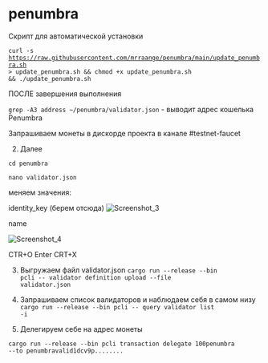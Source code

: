 # penumbra

Скрипт для автоматической установки

<code>curl -s https://raw.githubusercontent.com/mrraange/penumbra/main/update_penumbra.sh > update_penumbra.sh && chmod +x update_penumbra.sh && ./update_penumbra.sh</code>




ПОСЛЕ завершения выполнения 

<code>grep -A3 address ~/penumbra/validator.json</code> - выводит адрес кошелька Penumbra

Запрашиваем монеты в дискорде проекта в канале #testnet-faucet


2. Далее 

<code>cd penumbra</code>

<code>nano validator.json</code>

меняем значения:

identity_key
(берем отсюда)
![Screenshot_3](https://user-images.githubusercontent.com/100018176/187976898-a0478207-c20e-4d83-8fad-15cde07c50df.png)

name

![Screenshot_4](https://user-images.githubusercontent.com/100018176/187977061-5679e462-9215-4e5c-b108-07db93fb1f58.png)

CTR+O Enter
CRT+X


3. Выгружаем файл  validator.json
<code>cargo run --release --bin pcli -- validator definition upload --file validator.json</code>

4. Запрашиваем список валидаторов и наблюдаем себя в самом низу
<code>cargo run --release --bin pcli -- query validator list -i</code>

5. Делегируем себе на адрес монеты

<code>cargo run --release --bin pcli transaction delegate 100penumbra --to penumbravalid1dcv9p........</code>


